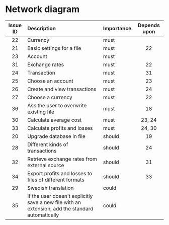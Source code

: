 # Network diagram
Issue ID|Description|Importance|Depends upon
:---:|:---|:---|:---:
22|Currency|must|
21|Basic settings for a file|must|22
23|Account|must|
31|Exchange rates|must|22
24|Transaction|must|31
25|Choose an account|must|23
26|Create and view transactions|must|24
27|Choose a currency|must|22
36|Ask the user to overwrite existing file|must|18
30|Calculate average cost|must|23, 24
33|Calculate profits and losses|must|24, 30
20|Upgrade database in file|should|19
28|Different kinds of transactions|should|24
32|Retrieve exchange rates from external source|should|31
34|Export profits and losses to files of different formats|should|33
29|Swedish translation|could|
35|If the user doesn't explicitly save a new file with an extension, add the standard automatically|could|
